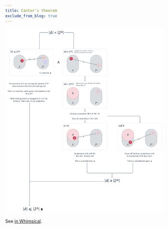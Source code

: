 ```yaml
---
title: Cantor's theorem
exclude_from_blog: true
---
```


![](cantor-theorem.png)

See [in Whimsical](https://whimsical.com/cantor-s-theorem-AuJowdBgAvkD2AV5EPZtP).
